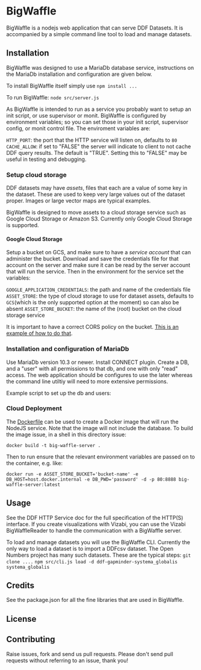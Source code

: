 # BigWaffle

BigWaffle is a nodejs web application that can serve DDF Datasets. It is accompanied by a simple command line tool to load and manage datasets.

## Installation

BigWaffle was designed to use a MariaDb database service, instructions on the MariaDb installation and configuration are given below.

To install BigWaffle itself simply use ```npm install ...```

To run BigWaffle: ```node src/server.js```

As BigWaffle is intended to run as a service you probably want to setup an init script, or use supervisor or monit.
BigWaffle is configured by environment variables; so you can set those in your init script, supervisor config, or monit control file. The enviroment variables are:

```HTTP_PORT```: the port that the HTTP service will listen on, defaults to `80`
```CACHE_ALLOW```: if set to "FALSE" the server will indicate to client to not cache DDF query results. The default is "TRUE". Setting this to "FALSE" may be useful in testing and debugging.

### Setup cloud storage

DDF datasets may have _assets_, files that each are a value of some key in the dataset. These are used to keep very large values out of the dataset proper. Images or large vector maps are typical examples.

BigWaffle is designed to move assets to a cloud storage service such as Google Cloud Storage or Amazon S3. Currently only Google Cloud Storage is supported. 

#### Google Cloud Storage

Setup a bucket on GCS, and make sure to have a _service account_ that can administer the bucket. Download and save the credentials file for that account on the server and make sure it can be read by the server account that will run the service. Then in the environment for the service set the variables:

```GOOGLE_APPLICATION_CREDENTIALS```: the path and name of the credentials file
```ASSET_STORE```: the type of cloud storage to use for dataset assets, defaults to `GCS`(which is the only supported option at the moment) so can also be absent
```ASSET_STORE_BUCKET```: the name of the (root) bucket on the cloud storage service

It is important to have a correct CORS policy on the bucket. [This is an example of how to do that](https://bitmovin.com/docs/encoding/faqs/how-do-i-set-up-cors-for-my-google-cloud-storage-bucket).

### Installation and configuration of MariaDb

Use MariaDb version 10.3 or newer. Install CONNECT plugin. Create a DB, and a "user" with all permissions to that db, and one with only "read" access. The web application should be configures to use the later whereas the command line utiltiy will need to more extensive permissions.

Example script to set up the db and users:

### Cloud Deployment

The [Dockerfile](Dockerfile) can be used to create a Docker image that will run the NodeJS service. Note that the image will not include the database.
To build the image issue, in a shell in this directory issue:

    docker build -t big-waffle-server .

Then to run ensure that the relevant environment variables are passed on to the container, e.g. like:

    docker run -e ASSET_STORE_BUCKET='bucket-name' -e DB_HOST=host.docker.internal -e DB_PWD='password' -d -p 80:8888 big-waffle-server:latest


## Usage

See the DDF HTTP Service doc for the full specification of the HTTP(S) interface. If you create visualizations with Vizabi, you can use the Vizabi BigWaffleReader to handle the communication with a BigWaffle server.

To load and manage datasets you will use the BigWaffle CLI. Currently the only way to load a dataset is to import a DDFcsv dataset. The Open Numbers project has many such datasets.
These are the typical steps:
`git clone ....`
`npm src/cli.js load -d ddf-gapminder-systema_globalis systema_globalis`

## Credits

See the package.json for all the fine libraries that are used in BigWaffle.

## License

## Contributing

Raise issues, fork and send us pull requests. Please don't send pull requests without referring to an issue, thank you!
